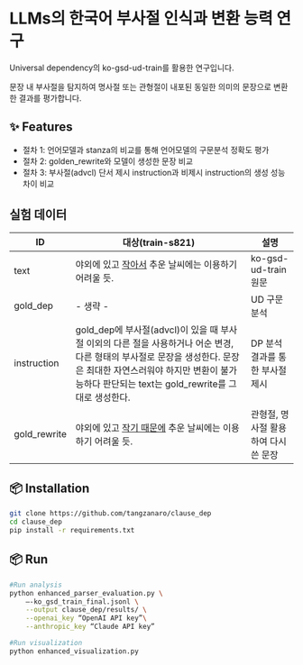 
# LLMs의 한국어 부사절 인식과 변환 능력 연구
 
Universal dependency의 ko-gsd-ud-train를 활용한 연구입니다.

문장 내 부사절을 탐지하여 명사절 또는 관형절이 내포된 동일한 의미의 문장으로 변환한 결과를 평가합니다.

## ✨ Features
- 절차 1: 언어모델과 stanza의 비교를 통해 언어모델의 구문분석 정확도 평가
- 절차 2: golden_rewrite와 모델이 생성한 문장 비교
- 절차 3: 부사절(advcl) 단서 제시 instruction과 비제시 instruction의 생성 성능 차이 비교

## 실험 데이터
| ID    | 대상(train-s821)           |        설명             |
| ---------- | -------------------------|------------------------- |
| text | 야외에 있고 <ins>작아서</ins> 추운 날씨에는 이용하기 어려울 듯.|ko-gsd-ud-train 원문|
| gold_dep | - 생략 - |UD 구문 분석 |
| instruction | gold_dep에 부사절(advcl)이 있을 때 부사절 이외의 다른 절을 사용하거나 어순 변경, 다른 형태의 부사절로 문장을 생성한다. 문장은 최대한 자연스러워야 하지만 변환이 불가능하다 판단되는 text는 gold_rewrite를 그대로 생성한다.|DP 분석 결과를 통한 부사절 제시|
|gold_rewrite|야외에 있고 <ins>작기 때문에</ins> 추운 날씨에는 이용하기 어려울 듯.|관형절, 명사절 활용하여 다시 쓴 문장|\


## 📦 Installation
```bash
git clone https://github.com/tangzanaro/clause_dep
cd clause_dep
pip install -r requirements.txt
```

## 📦 Run
```bash
#Run analysis
python enhanced_parser_evaluation.py \
    —-ko_gsd_train_final.jsonl \
    --output clause_dep/results/ \
    --openai_key “OpenAI API key”\
    --anthropic_key “Claude API key”

#Run visualization
python enhanced_visualization.py
